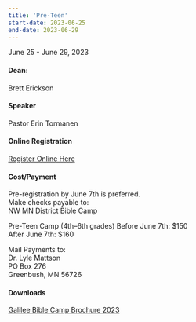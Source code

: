 ```yaml
---
title: 'Pre-Teen'
start-date: 2023-06-25
end-date: 2023-06-29
---
```


June 25 - June 29, 2023

#### Dean:

Brett Erickson

#### Speaker

Pastor Erin Tormanen

#### Online Registration

[Register Online Here](https://forms.gle/hXuzoP6CQr3g4jCo6)

#### Cost/Payment

Pre-registration by June 7th is preferred.  
Make checks payable to:  
NW MN District Bible Camp

Pre-Teen Camp (4th–6th grades)
Before June 7th: $150  
After June 7th: $160

Mail Payments to:  
Dr. Lyle Mattson  
PO Box 276  
Greenbush, MN 56726

#### Downloads

[Galilee Bible Camp Brochure 2023](/files/galilee-bible-camp-2023-brochure.pdf)
